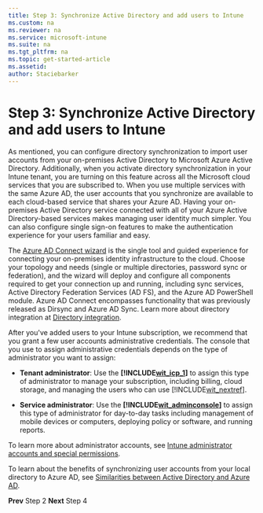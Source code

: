 ```yaml
---
title: Step 3: Synchronize Active Directory and add users to Intune
ms.custom: na
ms.reviewer: na
ms.service: microsoft-intune
ms.suite: na
ms.tgt_pltfrm: na
ms.topic: get-started-article
ms.assetid: 
author: Staciebarker
---
```

<a name="BKMK_SyncUsersFromAD"></a>
# Step 3: Synchronize Active Directory and add users to Intune
As mentioned, you can configure directory synchronization to import user accounts from your on-premises Active Directory to Microsoft Azure Active Directory. Additionally, when you activate directory synchronization in your Intune tenant, you are turning on this feature across  all the Microsoft cloud services that you are subscribed to. When you use multiple services with the same Azure AD, the user accounts that you synchronize are available to each cloud-based service that shares your Azure AD. Having your on-premises Active Directory service connected with all of your Azure Active Directory-based services makes managing user identity much simpler. You can also configure single sign-on features to make the authentication experience for your users familiar and easy.

The [Azure AD Connect wizard](https://www.microsoft.com/download/details.aspx?id=47594) is the single tool and guided experience for connecting your on-premises identity infrastructure to the cloud.  Choose your topology and needs (single or multiple directories, password sync or federation), and the wizard will deploy and configure all components required to get your connection up and running, including sync services, Active Directory Federation Services (AD FS), and the Azure AD PowerShell module.
Azure AD Connect encompasses functionality that was previously released as Dirsync and Azure AD Sync.
Learn more about directory integration at [Directory integration](http://technet.microsoft.com/library/jj573653.aspx).

After you've added users to your Intune subscription, we recommend that you grant a few user accounts administrative credentials. The console that you use to assign administrative credentials depends on the type of administrator you want to assign:

-   **Tenant administrator**: Use the **[!INCLUDE[wit_icp_1](./includes/wit_icp_1_md.md)]** to assign this type of administrator to manage your subscription, including billing, cloud storage, and managing the users who can use [!INCLUDE[wit_nextref](./includes/wit_nextref_md.md)].

-   **Service administrator**: Use the **[!INCLUDE[wit_adminconsole](./includes/wit_adminconsole_md.md)]** to assign this type of administrator for day-to-day tasks including management of mobile devices or computers, deploying policy or software, and running reports.

To learn more about administrator accounts, see [Intune administrator accounts and special permissions](what-to-know-before-setting-up-microsoft-intune.md#BKMK_AdminAccounts).

To learn about the benefits of synchronizing user accounts from your local directory to Azure AD, see
            [Similarities between Active Directory and Azure AD](http://technet.microsoft.com/library/dn518177.aspx).

**Prev** Step 2
**Next** Step 4
